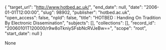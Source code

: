 {
  "target_url": "http://www.hotbed.ac.uk/", 
  "end_date": null, 
  "date": "2006-01-01T12:00:00", 
  "slug": 98902, 
  "publisher": "hotbed.ac.uk", 
  "open_access": false, 
  "npld": false, 
  "title": "HOTBED : Handing On Tradition By Electronic Dissemination", 
  "subjects": [], 
  "collections": [], 
  "record_id": "20060101T120000/r9w8oTkniySFsbNcRVJeBw==", 
  "scope": "root", 
  "start_date": null
}

None